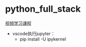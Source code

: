 # python_full_stack

[视频学习课程](https://www.bilibili.com/video/BV1tv4y1y7BL) 

- vscode执行jupyter：
  - pip install -U ipykernel
